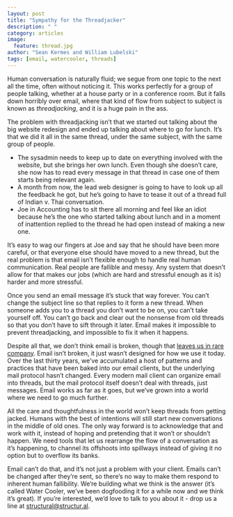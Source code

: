 ```yaml
---
layout: post
title: "Sympathy for the Threadjacker"
description: " "
category: articles
image:
  feature: thread.jpg
author: "Sean Kermes and William Lubelski"
tags: [email, watercooler, threads]
---
```


Human conversation is naturally fluid; we segue from one topic to the next all the time, often without noticing it.  This works perfectly for a group of people talking, whether at a house party or in a conference room.  But it falls down horribly over email, where that kind of flow from subject to subject is known as *threadjacking*, and it is a huge pain in the ass.

The problem with threadjacking isn’t that we started out talking about the big website redesign and ended up talking about where to go for lunch.  It’s that we did it all in the same thread, under the same subject, with the same group of people.

* The sysadmin needs to keep up to date on everything involved with the website, but she brings her own lunch.  Even though she doesn’t care, she now has to read every message in that thread in case one of them starts being relevant again.
* A month from now, the lead web designer is going to have to look up all the feedback he got, but he’s going to have to tease it out of a thread full of Indian v. Thai conversation.
* Joe in Accounting has to sit there all morning and feel like an idiot because he’s the one who started talking about lunch and in a moment of inattention replied to the thread he had open instead of making a new one.

It’s easy to wag our fingers at Joe and say that he should have been more careful, or that everyone else should have moved to a new thread, but the real problem is that email isn’t flexible enough to handle real human communication.  Real people are fallible and messy.  Any system that doesn’t allow for that makes our jobs (which are hard and stressful enough as it is) harder and more stressful.

Once you send an email message it’s stuck that way forever.  You can’t change the subject line so that replies to it form a new thread.  When someone adds you to a thread you don’t want to be on, you can’t take yourself off.  You can’t go back and clear out the nonsense from old threads so that you don’t have to sift through it later.
Email makes it impossible to prevent threadjacking, and impossible to fix it when it happens.

Despite all that, we don’t think email is broken, though that [leaves us in rare company](https://www.google.com/search?hl=en&q=email%20is%20broken).  Email isn’t broken, it just wasn’t designed for how we use it today.  Over the last thirty years, we’ve accumulated a host of patterns and practices that have been baked into our email clients, but the underlying mail protocol hasn’t changed.  Every modern mail client can organize email into threads, but the mail protocol itself doesn’t deal with threads, just messages.  Email works as far as it goes, but we’ve grown into a world where we need to go much further.

All the care and thoughtfulness in the world won’t keep threads from getting jacked.  Humans with the best of intentions will still start new conversations in the middle of old ones.  The only way forward is to acknowledge that and work with it, instead of hoping and pretending that it won’t or shouldn’t happen.  We need tools that let us rearrange the flow of a conversation as it’s happening, to channel its offshoots into spillways instead of giving it no option but to overflow its banks.

Email can’t do that, and it’s not just a problem with your client.  Emails can’t be changed after they’re sent, so there’s no way to make them respond to inherent human fallibility.  We’re building what we think is the answer (it’s called Water Cooler, we’ve been dogfooding it for a while now and we think it’s great).  If you’re interested, we’d love to talk to you about it - drop us a line at [structural@structur.al](mailto:structural@structur.al).

